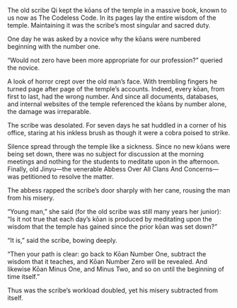 The old scribe Qi kept the kōans of the temple in a massive
book, known to us now as The Codeless Code.  In its
pages lay the entire wisdom of the temple.  Maintaining it
was the scribe’s most singular and sacred duty.

One day he was asked by a novice why the kōans were numbered
beginning with the number one.

“Would not zero have been more appropriate for our
profession?” queried the novice.

A look of horror crept over the old man’s face.  With
trembling fingers he turned page after page of the temple’s
accounts.  Indeed, every kōan, from first to last, had the
wrong number.  And since all documents, databases, and
internal websites of the temple referenced the kōans by
number alone, the damage was irreparable.

The scribe was desolated.  For seven days he sat huddled in
a corner of his office, staring at his inkless brush as though it
were a cobra poised to strike.

Silence spread through the temple like a sickness.  Since no
new kōans were being set down, there was no subject for
discussion at the morning meetings and nothing for the
students to meditate upon in the afternoon.  Finally, old
Jinyu—the venerable Abbess Over All Clans And Concerns—was petitioned to resolve the matter.

The abbess rapped the scribe’s door sharply with her cane,
rousing the man from his misery.

“Young man,” she said (for the old scribe was still many
years her junior): “Is it not true that each day’s kōan is
produced by meditating upon the wisdom that the temple has
gained since the prior kōan was set down?”

“It is,” said the scribe, bowing deeply.

“Then your path is clear: go back to Kōan Number One,
subtract the wisdom that it teaches, and Kōan Number Zero
will be revealed.  And likewise Kōan Minus One, and Minus
Two, and so on until the beginning of time itself.”

Thus was the scribe’s workload doubled, yet his misery
subtracted from itself.
